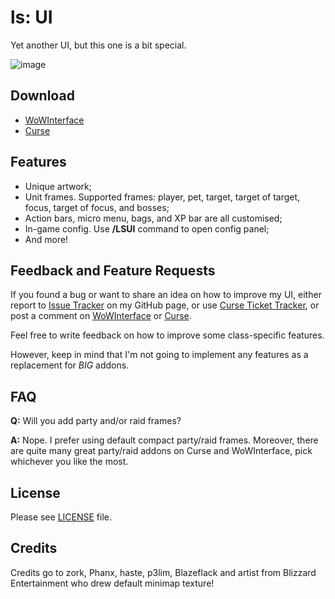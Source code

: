 # ls: UI

Yet another UI, but this one is a bit special.

![image](http://i.imgur.com/hk2oCjJ.png)

## Download

- [WoWInterface](http://www.wowinterface.com/downloads/info22662.html)
- [Curse](http://mods.curse.com/addons/wow/ls-ui)

## Features

- Unique artwork;
- Unit frames. Supported frames: player, pet, target, target of target, focus, target of focus, and bosses;
- Action bars, micro menu, bags, and XP bar are all customised;
- In-game config. Use **/LSUI** command to open config panel;
- And more!

## Feedback and Feature Requests

If you found a bug or want to share an idea on how to improve my UI, either report to [Issue Tracker](https://github.com/ls-/ls_UI/issues?state=open) on my GitHub page, or use [Curse Ticket Tracker](https://wow.curseforge.com/addons/ls-ui/tickets/), or post a comment on [WoWInterface](https://www.wowinterface.com/downloads/info22662.html#comments) or [Curse](https://mods.curse.com/addons/wow/ls-ui#comments).

Feel free to write feedback on how to improve some class-specific features.

However, keep in mind that I'm not going to implement any features as a replacement for _BIG_ addons.

## FAQ

**Q:** Will you add party and/or raid frames?

**A:** Nope. I prefer using default compact party/raid frames. Moreover, there are quite many great party/raid addons on Curse and WoWInterface, pick whichever you like the most.

## License

Please see [LICENSE](https://github.com/ls-/ls_UI/blob/master/LICENSE.txt) file.

## Credits

Credits go to zork, Phanx, haste, p3lim, Blazeflack and artist from Blizzard Entertainment who drew default minimap texture!
